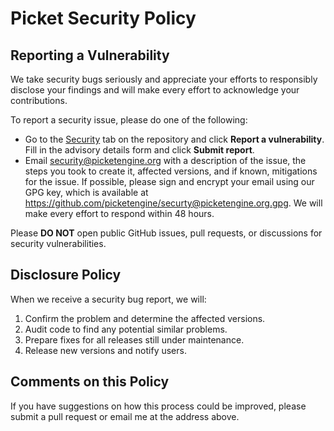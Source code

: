 # Picket Security Policy

## Reporting a Vulnerability

We take security bugs seriously and appreciate your efforts to responsibly disclose your findings and will make every effort to acknowledge your contributions.

To report a security issue, please do one of the following:

- Go to the [Security](https://github.com/picketengine/picket/security) tab on the repository and click **Report a vulnerability**. Fill in the advisory details form and click **Submit report**.
- Email <security@picketengine.org> with a description of the issue, the steps you took to create it, affected versions, and if known, mitigations for the issue. If possible, please sign and encrypt your email using our GPG key, which is available at <https://github.com/picketengine/securty@picketengine.org.gpg>. We will make every effort to respond within 48 hours.

Please **DO NOT** open public GitHub issues, pull requests, or discussions for security vulnerabilities.

## Disclosure Policy

When we receive a security bug report, we will:

1. Confirm the problem and determine the affected versions.
2. Audit code to find any potential similar problems.
3. Prepare fixes for all releases still under maintenance.
4. Release new versions and notify users.

## Comments on this Policy

If you have suggestions on how this process could be improved, please submit a pull request or email me at the address above.
